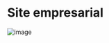 # Site empresarial

![image](https://github.com/user-attachments/assets/696f1481-3eca-433b-844a-ca66d9178e24)
